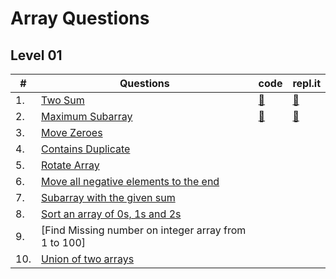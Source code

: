 # Array Questions

## Level 01

| #   | Questions                                                                                                                    | code                       | repl.it                                                              |
| --- | ---------------------------------------------------------------------------------------------------------------------------- | -------------------------- | -------------------------------------------------------------------- |
| 1.  | [Two Sum](https://leetcode.com/problems/two-sum/description)                                                                 | [:link:](./code/L01/01.js) | [:link:](https://replit.com/@rupamkerketta/rickety-ricks-dsa#001.js) |
| 2.  | [Maximum Subarray](https://leetcode.com/problems/maximum-subarray/description/)                                              | [:link:](./code/L01/02.js) | [:link:](https://replit.com/@rupamkerketta/rickety-ricks-dsa#002.js) |
| 3.  | [Move Zeroes](https://leetcode.com/problems/move-zeroes/description/)                                                        |
| 4.  | [Contains Duplicate](https://leetcode.com/problems/contains-duplicate/description/)                                          |
| 5.  | [Rotate Array](https://leetcode.com/problems/rotate-array/description/)                                                      |
| 6.  | [Move all negative elements to the end](https://practice.geeksforgeeks.org/problems/move-all-negative-elements-to-end1813/1) |
| 7.  | [Subarray with the given sum](https://practice.geeksforgeeks.org/problems/subarray-with-given-sum-1587115621/1)              |
| 8.  | [Sort an array of 0s, 1s and 2s](https://practice.geeksforgeeks.org/problems/sort-an-array-of-0s-1s-and-2s4231/1)            |
| 9.  | [Find Missing number on integer array from 1 to 100]                                                                         |
| 10. | [Union of two arrays](https://practice.geeksforgeeks.org/problems/union-of-two-arrays3538/1)                                 |

